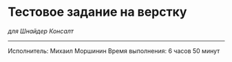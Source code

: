 # Тестовое задание на верстку
_для Шнайдер Консалт_
***
Исполнитель: Михаил Моршинин
Время выполнения: 6 часов 50 минут
